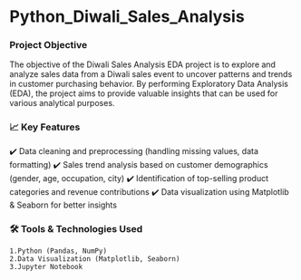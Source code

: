 #  Python_Diwali_Sales_Analysis
### Project Objective
The objective of the Diwali Sales Analysis EDA project is to explore and analyze sales data from a Diwali sales event to uncover patterns and trends in customer purchasing  behavior. By performing Exploratory Data Analysis (EDA), the project aims to provide valuable insights that can be used for various analytical purposes.

### 📈 Key Features

✔️ Data cleaning and preprocessing (handling missing values, data formatting) ✔️ Sales trend analysis based on customer demographics (gender, age, occupation, city) ✔️ Identification of top-selling product categories and revenue contributions ✔️ Data visualization using Matplotlib & Seaborn for better insights

### 🛠 Tools & Technologies Used

    1.Python (Pandas, NumPy)
    2.Data Visualization (Matplotlib, Seaborn)
    3.Jupyter Notebook
